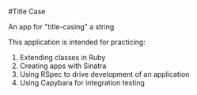 #Title Case

An app for "title-casing" a string

This application is intended for practicing:

1. Extending classes in Ruby
2. Creating apps with Sinatra
3. Using RSpec to drive development of an application
4. Using Capybara for integration testing
